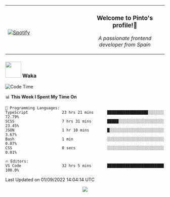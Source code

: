 <table width="100%" align="center"> 
  <tr>
  <td width="50%">
      
&nbsp; <br> [![Spotify](https://novatorem-zeta-rust.vercel.app/api/spotify)](https://open.spotify.com/user/novatorem-zeta-rust)

  </td>
  <td width="50%">
    <h3 align="center">Welcome to Pinto's profile!👋</h3>
    <p align="center"><em>A passionate frontend developer from Spain</em></p>
  </td>
  </table>

### <img src="https://media.giphy.com/media/VgCDAzcKvsR6OM0uWg/giphy.gif" width="50"> Waka

  <!--START_SECTION:waka-->
![Code Time](http://img.shields.io/badge/Code%20Time-817%20hrs%2012%20mins-blue)

📊 **This Week I Spent My Time On** 

```text
💬 Programming Languages: 
TypeScript               23 hrs 21 mins      ██████████████████░░░░░░░   72.79% 
SCSS                     7 hrs 31 mins       █████░░░░░░░░░░░░░░░░░░░░   23.45% 
JSON                     1 hr 10 mins        █░░░░░░░░░░░░░░░░░░░░░░░░   3.67% 
Bash                     1 min               ░░░░░░░░░░░░░░░░░░░░░░░░░   0.07% 
CSS                      0 secs              ░░░░░░░░░░░░░░░░░░░░░░░░░   0.01%

🔥 Editors: 
VS Code                  32 hrs 5 mins       █████████████████████████   100.0%

```


 Last Updated on 01/09/2022 14:04:14 UTC
<!--END_SECTION:waka-->

<div align="center">
<img src="https://github-readme-stats-gilt-tau.vercel.app/api/top-langs/?username=pinto-hub&layout=compact&theme=dracula" />
</div>
